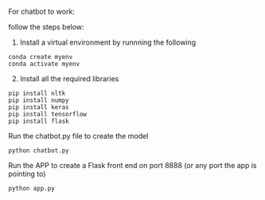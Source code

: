 For chatbot to work:

 follow the steps below:

1. Install a virtual environment by runnning the following
```
conda create myenv
conda activate myenv
```

2. Install all the required libraries 
```
pip install nltk
pip install numpy
pip install keras
pip install tensorflow
pip install flask
```

Run the chatbot.py file to create the model
```
python chatbot.py
```

Run the APP to create a Flask front end on port 8888 (or any port the app is pointing to)
```
python app.py
```

